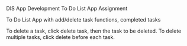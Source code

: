 DIS App Development To Do List App Assignment 

To Do List App with add/delete task functions, completed tasks 

To delete a task, click delete task, then the task to be deleted. To delete multiple tasks, click delete before each task. 
